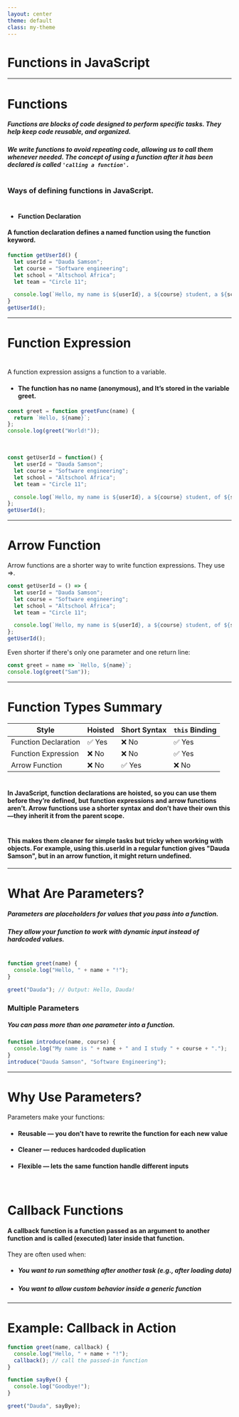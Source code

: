 ```yaml
---
layout: center
theme: default
class: my-theme
--- 
```


# Functions in JavaScript
---

# Functions 

##### Functions are blocks of code designed to perform specific tasks. They help keep code reusable, and organized. 
##### We write functions to avoid repeating code, allowing us to call them whenever needed. The concept of using a function after it has been declared is called `'calling a function'.`
#

### Ways of defining functions in JavaScript.
#

* ####  Function Declaration

#### A function declaration defines a named function using the function keyword.

```js {monaco-run} {autorun:false}
function getUserId() {
  let userId = "Dauda Samson";
  let course = "Software engineering";
  let school = "Altschool Africa";
  let team = "Circle 11";

  console.log(`Hello, my name is ${userId}, a ${course} student, a ${school}. I belong to the unique ${team}.`);
}
getUserId();
```
---

# Function Expression 
#

A function expression assigns a function to a variable.

* #### The function has no name (anonymous), and It’s stored in the variable greet.

```js {monaco-run} {autorun:false} 
const greet = function greetFunc(name) {
  return `Hello, ${name}`;
};
console.log(greet("World!")); 
```
<br>

```js {monaco-run} {autorun:false} 
const getUserId = function() {
  let userId = "Dauda Samson";
  let course = "Software engineering";
  let school = "Altschool Africa";
  let team = "Circle 11";

  console.log(`Hello, my name is ${userId}, a ${course} student, of ${school}. I belong to the unique ${team}.`);
}; 
getUserId();
```

---

# Arrow Function

Arrow functions are a shorter way to write function expressions. They use =>.

```js {monaco-run} {autorun:false} 
const getUserId = () => {
  let userId = "Dauda Samson";
  let course = "Software engineering";
  let school = "Altschool Africa";
  let team = "Circle 11";

  console.log(`Hello, my name is ${userId}, a ${course} student, of ${school}. I belong to the unique ${team}.`);
};
getUserId();
```

Even shorter if there's only one parameter and one return line:
```js {monaco-run} {autorun:false} 
const greet = name => `Hello, ${name}`;
console.log(greet("Sam"));
```

---

# Function Types Summary

| Style               | Hoisted | Short Syntax | `this` Binding |
|--------------------|---------|--------------|----------------|
| Function Declaration | ✅ Yes  | ❌ No         | ✅ Yes         |
| Function Expression  | ❌ No   | ❌ No         | ✅ Yes         |
| Arrow Function       | ❌ No   | ✅ Yes        | ❌ No          |

#

#### In JavaScript, function declarations are hoisted, so you can use them before they’re defined, but function expressions and arrow functions aren’t. Arrow functions use a shorter syntax and don’t have their own this—they inherit it from the parent scope. 

#

#### This makes them cleaner for simple tasks but tricky when working with objects. For example, using this.userId in a regular function gives "Dauda Samson", but in an arrow function, it might return undefined.
---

# What Are Parameters?

##### Parameters are placeholders for values that you pass into a function.  
##### They allow your function to work with dynamic input instead of hardcoded values.
#

```js {monaco-run} {autorun:false}
function greet(name) {
  console.log("Hello, " + name + "!");
}

greet("Dauda"); // Output: Hello, Dauda!
```
### Multiple Parameters

##### You can pass more than one parameter into a function.

```js {monaco-run} {autorun:false}
function introduce(name, course) {
  console.log("My name is " + name + " and I study " + course + ".");
} 
introduce("Dauda Samson", "Software Engineering");
```

---

# Why Use Parameters?

Parameters make your functions:

- #### Reusable — you don’t have to rewrite the function for each new value
- #### Cleaner — reduces hardcoded duplication
- #### Flexible — lets the same function handle different inputs

<br>

# Callback Functions

#### A **callback function** is a function passed **as an argument** to another function and is **called (executed)** later inside that function.

They are often used when:
- ##### You want to run something **after** another task (e.g., after loading data)
- ##### You want to allow custom behavior inside a generic function

---

#  Example: Callback in Action

```ts {monaco-run} {autorun:false}
function greet(name, callback) {
  console.log("Hello, " + name + "!");
  callback(); // call the passed-in function
}

function sayBye() {
  console.log("Goodbye!");
}

greet("Dauda", sayBye);
```
